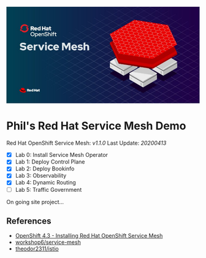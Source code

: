 ![](/images/redhat-slogan.jpg)

# Phil's Red Hat Service Mesh Demo

Red Hat OpenShift Service Mesh: *v1.1.0*
Last Update: *20200413*


- [x] Lab 0: Install Service Mesh Operator
- [x] Lab 1: Deploy Control Plane
- [x] Lab 2: Deploy Bookinfo
- [x] Lab 3: Observability
- [x] Lab 4: Dynamic Routing
- [ ] Lab 5: Traffic Government

On going site project...

## References
- [OpenShift 4.3 - Installing Red Hat OpenShift Service Mesh](https://docs.openshift.com/container-platform/4.3/service_mesh/service_mesh_install/installing-ossm.html)
- [workshop6/service-mesh](https://gitlab.com/workshop6/service-mesh)
- [theodor2311/istio](https://github.com/theodor2311/istio)

